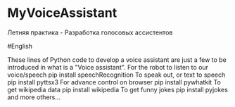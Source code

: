 # MyVoiceAssistant
Летняя практика - Разработка голосовых ассистентов

#English

These lines of Python code to develop a voice assistant are just a few
to be introduced in what is a "Voice assistant".
For the robot to listen to our voice/speech pip install speechRecognition
To speak out, or text to speech pip install pyttsx3
For advance control on browser pip install pywhatkit
To get wikipedia data pip install wikipedia
To get funny jokes pip install pyjokes
and more others...


